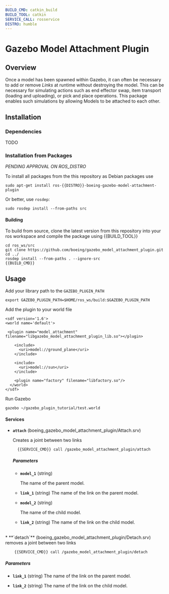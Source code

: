 ```yaml
---
BUILD_CMD: catkin_build
BUILD_TOOL: catkin
SERVICE_CALL: rosservice
DISTRO: humble
---
```


# Gazebo Model Attachment Plugin

## Overview

 Once a model has been spawned within Gazebo, it can often be necessary to add or remove _Links_ at runtime without destroying the model. This can be necessary for simulating actions such as end effector swap, item transport (loading and uploading), or pick and place operations. This package enables such simulations by allowing Models to be attached to each other.

## Installation

### Dependencies

TODO

### Installation from Packages

*PENDING APPROVAL ON ROS_DISTRO*

To install all packages from the this repository as Debian packages use

    sudo apt-get install ros-{{DISTRO}}-boeing-gazebo-model-attachment-plugin
    
Or better, use `rosdep`:

	sudo rosdep install --from-paths src

#### Building

To build from source, clone the latest version from this repository into your ros workspace and compile the package using {{BUILD_TOOL}}

	cd ros_ws/src
	git clone https://github.com/boeing/gazebo_model_attachment_plugin.git
	cd ../
	rosdep install --from-paths . --ignore-src
	{{BUILD_CMD}}

## Usage

Add your library path to the `GAZEBO_PLUGIN_PATH`

    export GAZEBO_PLUGIN_PATH=$HOME/ros_ws/build:$GAZEBO_PLUGIN_PATH

Add the plugin to your world file
    
    <sdf version='1.6'>
    <world name='default'>

     <plugin name="model_attachment" filename="libgazebo_model_attachment_plugin_lib.so"></plugin>
        
        <include>
          <uri>model://ground_plane</uri>
        </include>

        <include>
          <uri>model://sun</uri>
        </include>

        <plugin name="factory" filename="libfactory.so"/>
      </world>
    </sdf>

Run Gazebo

    gazebo ~/gazebo_plugin_tutorial/test.world

#### Services

* **`attach`** (boeing_gazebo_model_attachment_plugin/Attach.srv)

	Creates a joint between two links

		{{SERVICE_CMD}} call /gazebo_model_attachment_plugin/attach

  ##### Parameters

  * **`model_1`** (string)

	The name of the parent model.

  * **`link_1`** (string)
  The name of the link on the parent model.
  
  * **`model_2`** (string)

	The name of the child model.

  * **`link_2`** (string)
  The name of the link on the child model.
<br/>
* **`detach`** (boeing_gazebo_model_attachment_plugin/Detach.srv)
  removes a joint between two links

		{{SERVICE_CMD}} call /gazebo_model_attachment_plugin/detach
  ##### Parameters

  * **`link_1`** (string)
  The name of the link on the parent model.
  

  * **`link_2`** (string)
  The name of the link on the child model.